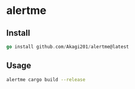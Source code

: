 # alertme

## Install

```Go
go install github.com/Akagi201/alertme@latest
```

## Usage

```Bash
alertme cargo build --release
```
